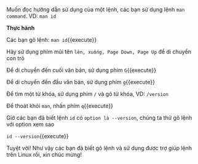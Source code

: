 Muốn đọc hướng dẫn sử dụng của một lệnh, các bạn sử dụng lệnh `man command`. VD: `man id`


**Thực hành**


Các bạn gõ lệnh: `man id`{{execute}}


Hãy sử dụng phím mũi tên `lên, xuống, Page Down, Page Up` để di chuyển con trỏ


Để di chuyển đến cuối văn bản, sử dụng phím `G`{{execute}}


Để di chuyển đến đầu văn bản, sử dụng phím `g`{{execute}}


Để tìm một từ khóa, sử dụng phím `/` và gõ từ khóa, VD: `/version`


Để thoát khỏi `man`, nhấn phím `q`{{execute}}


Giờ các bạn đã biết lệnh `id` có `option là --version`, chúng ta thử gõ lệnh với option xem sao


`id --version`{{execute}}


Tuyệt vời! Như vậy các bạn đã biết gõ lệnh và sử dụng được trợ giúp lệnh trên Linux rồi, xin chúc mừng!
